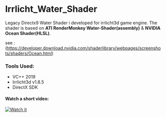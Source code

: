 # Irrlicht_Water_Shader
 
 Legacy Directx9 Water Shader i developed for irrlicht3d game engine. 
 The shader is based on <b>ATI RenderMonkey Water-Shader(assembly)</b> & <b>NVIDIA Ocean Shader(HLSL)</b>.
 
 see : (https://developer.download.nvidia.com/shaderlibrary/webpages/screenshots/shaders/Ocean.html)
 ### Tools Used:
 - VC++ 2019
 - Irrlicht3d v1.8.5
 - DirectX SDK
 
 #### Watch a short video:</br>
 [![Watch it](https://img.youtube.com/vi/tpOCr7U_aII/hqdefault.jpg)](https://www.youtube.com/watch?v=tpOCr7U_aII)
 
